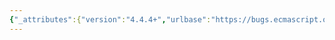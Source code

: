 ```yaml
---
{"_attributes":{"version":"4.4.4+","urlbase":"https://bugs.ecmascript.org/","maintainer":"dherman@mozilla.com"},"bug":{"bug_id":3232,"creation_ts":"2014-09-19 08:49:00 -0700","short_desc":"19.2.1, 19.2.1.1, 19.2.3.6, 25.2.1.1, 25.2.3: Typo \"a\" -> \"an\"","delta_ts":"2014-10-14 15:17:47 -0700","product":"Draft for 6th Edition","component":"editorial issue","version":"Rev 27: August 24, 2014 Draft","rep_platform":"All","op_sys":"All","bug_status":"RESOLVED","resolution":"FIXED","priority":"Normal","bug_severity":"normal","everconfirmed":true,"reporter":{"uid":"andrebargull","name":"André Bargull"},"assigned_to":{"uid":"allen","name":"Allen Wirfs-Brock"},"long_desc":[{"commentid":10199,"comment_count":0,"who":{"uid":"andrebargull","name":"André Bargull"},"bug_when":"2014-09-19 08:49:09 -0700","thetext":"19.2.1  The Function Constructor, first paragraph\n19.2.1.1 Function ( p1, p2, … , pn, body ), step 14\n19.2.3.6 Function.prototype.toString ( ), step 2\n25.2.1.1 GeneratorFunction (p1, p2, … , pn, body), step 14\n25.2.3  Properties of the GeneratorFunction Prototype Object, first paragraph\n\n\"a [[ECMAScriptCode]]\" -> \"an [[ECMAScriptCode]]\""},{"commentid":10218,"comment_count":1,"who":{"uid":"allen","name":"Allen Wirfs-Brock"},"bug_when":"2014-09-21 10:20:44 -0700","thetext":"fixed in rev28 editor's draft"},{"commentid":10400,"comment_count":2,"who":{"uid":"allen","name":"Allen Wirfs-Brock"},"bug_when":"2014-10-14 15:17:47 -0700","thetext":"fixed in rev28"}]}}
---
```

